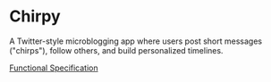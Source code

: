 # Chirpy

A Twitter-style microblogging app where users post short messages ("chirps"), follow others, and build personalized timelines.

[Functional Specification](https://github.com/dpi-tta-projects/chirp-functional-specification)

